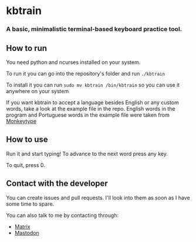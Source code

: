 # kbtrain
### A basic, minimalistic terminal-based keyboard practice tool.
## How to run
You need python and ncurses installed on your system.

To run it you can go into the repository's folder and run `./kbtrain`

To install it you can run `sudo mv kbtrain /bin/kbtrain` so you can use it anywhere on your system

If you want kbtrain to accept a language besides English or any custom words, take a look at the example file in the repo. English words in the program and Portuguese words in the example file were taken from [Monkeytype](https://github.com/monkeytypegame/monkeytype/tree/master/frontend/static/languages)

## How to use
Run it and start typing! To advance to the next word press any key.

To quit, press 0.
## Contact with the developer
You can create issues and pull requests. I'll look into them as soon as I have some time to spare.

You can also talk to me by contacting through:
- [Matrix](https://matrix.to/#/@augustotx:matrix.org)
- [Mastodon](https://mastodon.social/@augustotx)
